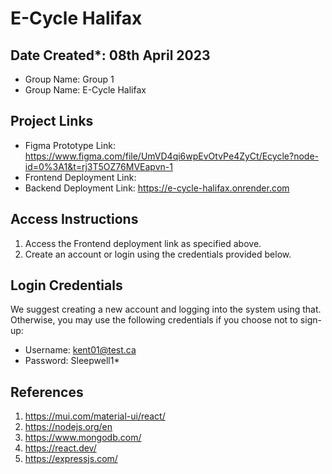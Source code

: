 # E-Cycle Halifax
## Date Created*: 08th April 2023

- Group Name: Group 1
- Group Name: E-Cycle Halifax

## Project Links

- Figma Prototype Link: https://www.figma.com/file/UmVD4qi6wpEvOtvPe4ZyCt/Ecycle?node-id=0%3A1&t=rj3T5OZ76MVEapvn-1
- Frontend Deployment Link: 
- Backend Deployment Link: https://e-cycle-halifax.onrender.com

## Access Instructions

1. Access the Frontend deployment link as specified above.
2. Create an account or login using the credentials provided below.

## Login Credentials

We suggest creating a new account and logging into the system using that.
Otherwise, you may use the following credentials if you choose not to sign-up:

- Username: kent01@test.ca
- Password: Sleepwell1*

## References

1. https://mui.com/material-ui/react/
2. https://nodejs.org/en
3. https://www.mongodb.com/
4. https://react.dev/
5. https://expressjs.com/
